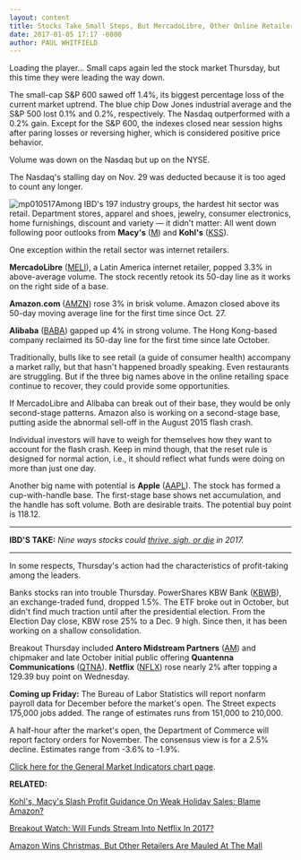 ```yaml
---
layout: content
title: Stocks Take Small Steps, But MercadoLibre, Other Online Retailers Act Well
date: 2017-01-05 17:17 -0800
author: PAUL WHITFIELD
---
```






Loading the player...
Small caps again led the stock market Thursday, but this time they were leading the way down.


The small-cap S&P 600 sawed off 1.4%, its biggest percentage loss of the current market uptrend. The blue chip Dow Jones industrial average and the S&P 500 lost 0.1% and 0.2%, respectively. The Nasdaq outperformed with a 0.2% gain. Except for the S&P 600, the indexes closed near session highs after paring losses or reversing higher, which is considered positive price behavior.


Volume was down on the Nasdaq but up on the NYSE.


The Nasdaq's stalling day on Nov. 29 was deducted because it is too aged to count any longer.


![mp010517](https://www.investors.com/wp-content/uploads/2017/01/MP010517-193x300.png)Among IBD's 197 industry groups, the hardest hit sector was retail. Department stores, apparel and shoes, jewelry, consumer electronics, home furnishings, discount and variety — it didn't matter: All went down following poor outlooks from **Macy's** ([M](https://research.investors.com/quote.aspx?symbol=M)) and **Kohl's** ([KSS](https://research.investors.com/quote.aspx?symbol=KSS)).


One exception within the retail sector was internet retailers.


**MercadoLibre** ([MELI](https://research.investors.com/quote.aspx?symbol=MELI)), a Latin America internet retailer, popped 3.3% in above-average volume. The stock recently retook its 50-day line as it works on the right side of a base.


**Amazon.com** ([AMZN](https://research.investors.com/quote.aspx?symbol=AMZN)) rose 3% in brisk volume. Amazon closed above its 50-day moving average line for the first time since Oct. 27.


**Alibaba** ([BABA](https://research.investors.com/quote.aspx?symbol=BABA)) gapped up 4% in strong volume. The Hong Kong-based company reclaimed its 50-day line for the first time since late October.


Traditionally, bulls like to see retail (a guide of consumer health) accompany a market rally, but that hasn't happened broadly speaking. Even restaurants are struggling. But if the three big names above in the online retailing space continue to recover, they could provide some opportunities.


If MercadoLibre and Alibaba can break out of their base, they would be only second-stage patterns. Amazon also is working on a second-stage base, putting aside the abnormal sell-off in the August 2015 flash crash.


Individual investors will have to weigh for themselves how they want to account for the flash crash. Keep in mind though, that the reset rule is designed for normal action, i.e., it should reflect what funds were doing on more than just one day.


Another big name with potential is **Apple** ([AAPL](https://research.investors.com/quote.aspx?symbol=AAPL)). The stock has formed a cup-with-handle base. The first-stage base shows net accumulation, and the handle has soft volume. Both are desirable traits. The potential buy point is 118.12.




---


**IBD'S TAKE:** *Nine ways stocks could [thrive, sigh, or die](https://www.investors.com/market-trend/the-big-picture/nine-ways-stocks-could-thrive-sigh-or-die-in-2017/) in 2017.*




---


In some respects, Thursday's action had the characteristics of profit-taking among the leaders.


Banks stocks ran into trouble Thursday. PowerShares KBW Bank ([KBWB](https://research.investors.com/quote.aspx?symbol=KBWB)), an exchange-traded fund, dropped 1.5%. The ETF broke out in October, but didn't find much traction until after the presidential election. From the Election Day close, KBW rose 25% to a Dec. 9 high. Since then, it has been working on a shallow consolidation.


Breakout Thursday included **Antero Midstream Partners** ([AM](https://research.investors.com/quote.aspx?symbol=AM)) and chipmaker and late October initial public offering **Quantenna Communications** ([QTNA](https://research.investors.com/quote.aspx?symbol=QTNA)). **Netflix** ([NFLX](https://research.investors.com/quote.aspx?symbol=NFLX)) rose nearly 2% after topping a 129.39 buy point on Wednesday.


**Coming up Friday:** The Bureau of Labor Statistics will report nonfarm payroll data for December before the market's open. The Street expects 175,000 jobs added. The range of estimates runs from 151,000 to 210,000.


A half-hour after the market's open, the Department of Commerce will report factory orders for November. The consensus view is for a 2.5% decline. Estimates range from -3.6% to -1.9%.


[Click here for the General Market Indicators chart page](https://www.investors.com/wp-content/uploads/2017/01/IBD0501152550GMI.pdf).


**RELATED:**


[Kohl's, Macy's Slash Profit Guidance On Weak Holiday Sales: Blame Amazon?](https://www.investors.com/news/kohls-macys-dive-after-slashing-earnings-guidance-on-weak-holiday-sales/)


[Breakout Watch: Will Funds Stream Into Netflix In 2017?](https://www.investors.com/research/ibd-stock-analysis/breakout-watch-will-funds-stream-into-netflix-stock-in-2017/)


[Amazon Wins Christmas, But Other Retailers Are Mauled At The Mall](https://www.investors.com/news/technology/online-sales-up-as-apple-amazon-gouge-malls-ebay-dominates-social/)




